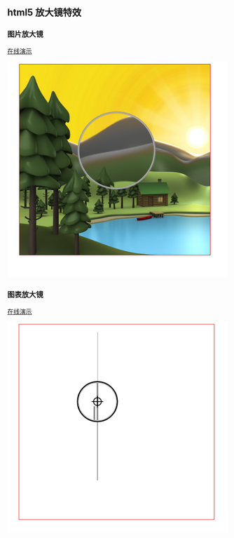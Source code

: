 ## html5 放大镜特效
### 图片放大镜
[在线演示](http://zhangjikai.com/demo/html5-magnifying-glass/image.html)  

![](demo_image.png)

### 图表放大镜
[在线演示](http://zhangjikai.com/demo/html5-magnifying-glass/chart.html)  

![](demo_chart.png)
